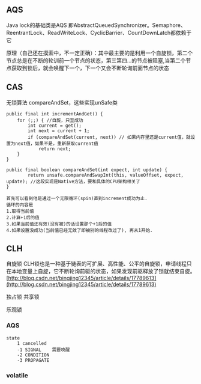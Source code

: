 AQS
----
Java lock的基础类是AQS 即AbstractQueuedSynchronizer。Semaphore、ReentrantLock、ReadWriteLock、CyclicBarrier、CountDownLatch都依赖于它

原理（自己还在摸索中，不一定正确）：其中最主要的是利用一个自旋锁，第二个节点总是在不断的轮训前一个节点的状态，第三第四...的节点被阻塞,当第二个节点获取到锁后，就会唤醒下一个，下一个又会不断轮询前面节点的状态

CAS
-----
无锁算法 compareAndSet，这些实现unSafe类

    public final int incrementAndGet() {
        for (;;) { //自旋，只至成功
            int current = get();
            int next = current + 1;
            if (compareAndSet(current, next)) // 如果内存里还是current值，就设置为next值，如果不是，重新获取current值
                return next;
        }
    }
    
    public final boolean compareAndSet(int expect, int update) {
            return unsafe.compareAndSwapInt(this, valueOffset, expect, update); //这段实现是Native方法，要和具体的CPU架构相关了
    }
    
    首先可以看到他是通过一个无限循环(spin)直到increment成功为止.  
    循环的内容是
    1.取得当前值
    2.计算+1后的值
    3.如果当前值还有效(没有被)的话设置那个+1后的值
    4.如果设置没成功(当前值已经无效了即被别的线程改过了), 再从1开始.


CLH
----
自旋锁
CLH锁也是一种基于链表的可扩展、高性能、公平的自旋锁，申请线程只在本地变量上自旋，它不断轮询前驱的状态，如果发现前驱释放了锁就结束自旋。
[http://blog.csdn.net/bingjing12345/article/details/17789613](http://blog.csdn.net/bingjing12345/article/details/17789613)

独占锁
共享锁

乐观锁

### AQS
    state 
        1 cancelled
        -1 SIGNAL    需要唤醒
        -2 CONDITION
        -3 PROPAGATE
        
        
### volatile
        
        
        
        







